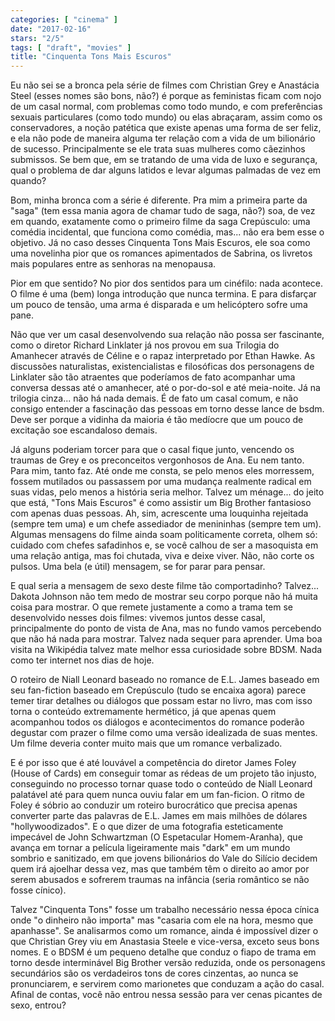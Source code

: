 ```yaml
---
categories: [ "cinema" ]
date: "2017-02-16"
stars: "2/5"
tags: [ "draft", "movies" ]
title: "Cinquenta Tons Mais Escuros"
---
```

Eu não sei se a bronca pela série de filmes com Christian Grey e
Anastácia Steel (esses nomes são bons, não?) é porque as feministas
ficam com nojo de um casal normal, com problemas como todo mundo, e com
preferências sexuais particulares (como todo mundo) ou elas abraçaram,
assim como os conservadores, a noção patética que existe apenas uma
forma de ser feliz, e ela não pode de maneira alguma ter relação com
a vida de um bilionário de sucesso. Principalmente se ele trata suas
mulheres como cãezinhos submissos. Se bem que, em se tratando de uma
vida de luxo e segurança, qual o problema de dar alguns latidos e levar
algumas palmadas de vez em quando?

Bom, minha bronca com a série é diferente. Pra mim a primeira parte
da "saga" (tem essa mania agora de chamar tudo de saga, não?) soa, de
vez em quando, exatamente como o primeiro filme da saga Crepúsculo:
uma comédia incidental, que funciona como comédia, mas... não era
bem esse o objetivo. Já no caso desses Cinquenta Tons Mais Escuros,
ele soa como uma novelinha pior que os romances apimentados de Sabrina,
os livretos mais populares entre as senhoras na menopausa.

Pior em que sentido? No pior dos sentidos para um cinéfilo: nada
acontece. O filme é uma (bem) longa introdução que nunca termina. E
para disfarçar um pouco de tensão, uma arma é disparada e um
helicóptero sofre uma pane.

Não que ver um casal desenvolvendo sua relação não possa ser
fascinante, como o diretor Richard Linklater já nos provou em sua
Trilogia do Amanhecer através de Céline e o rapaz interpretado por Ethan
Hawke. As discussões naturalistas, existencialistas e filosóficas dos
personagens de Linklater são tão atraentes que poderíamos de fato
acompanhar uma conversa dessas até o amanhecer, até o por-do-sol e
até meia-noite. Já na trilogia cinza... não há nada demais. É de
fato um casal comum, e não consigo entender a fascinação das pessoas
em torno desse lance de bsdm. Deve ser porque a vidinha da maioria é
tão medíocre que um pouco de excitação soe escandaloso demais.

Já alguns poderiam torcer para que o casal fique junto, vencendo os
traumas de Grey e os preconceitos vergonhosos de Ana. Eu nem tanto. Para
mim, tanto faz. Até onde me consta, se pelo menos eles morressem, fossem
mutilados ou passassem por uma mudança realmente radical em suas vidas,
pelo menos a história seria melhor. Talvez um ménage... do jeito que
está, "Tons Mais Escuros" é como assistir um Big Brother fantasioso com
apenas duas pessoas. Ah, sim, acrescente uma louquinha rejeitada (sempre
tem uma) e um chefe assediador de menininhas (sempre tem um). Algumas
mensagens do filme ainda soam politicamente correta, olhem só: cuidado
com chefes safadinhos e, se você calhou de ser a masoquista em uma
relação antiga, mas foi chutada, viva e deixe viver. Não, não corte
os pulsos. Uma bela (e útil) mensagem, se for parar para pensar.

E qual seria a mensagem de sexo deste filme tão
comportadinho? Talvez... Dakota Johnson não tem medo de mostrar seu
corpo porque não há muita coisa para mostrar. O que remete justamente
a como a trama tem se desenvolvido nesses dois filmes: vivemos juntos
desse casal, principalmente do ponto de vista de Ana, mas no fundo
vamos percebendo que não há nada para mostrar. Talvez nada sequer
para aprender. Uma boa visita na Wikipédia talvez mate melhor essa
curiosidade sobre BDSM. Nada como ter internet nos dias de hoje.

O roteiro de Niall Leonard baseado no romance de E.L. James baseado
em seu fan-fiction baseado em Crepúsculo (tudo se encaixa agora)
parece temer tirar detalhes ou diálogos que possam estar no livro,
mas com isso torna o conteúdo extremamente hermético, já que apenas
quem acompanhou todos os diálogos e acontecimentos do romance poderão
degustar com prazer o filme como uma versão idealizada de suas mentes. Um
filme deveria conter muito mais que um romance verbalizado.

E é por isso que é até louvável a competência do diretor James Foley
(House of Cards) em conseguir tomar as rédeas de um projeto tão injusto,
conseguindo no processo tornar quase todo o conteúdo de Niall Leonard
palatável até para quem nunca ouviu falar em um fan-ficion. O ritmo
de Foley é sóbrio ao conduzir um roteiro burocrático que precisa
apenas converter parte das palavras de E.L. James em mais milhões de
dólares "hollywoodizados". E o que dizer de uma fotografia esteticamente
impecável de John Schwartzman (O Espetacular Homem-Aranha), que avança
em tornar a película ligeiramente mais "dark" em um mundo sombrio e
sanitizado, em que jovens bilionários do Vale do Silício decidem quem
irá ajoelhar dessa vez, mas que também têm o direito ao amor por serem
abusados e sofrerem traumas na infância (seria romântico se não fosse
cínico).

Talvez "Cinquenta Tons" fosse um trabalho necessário nessa época cínica
onde "o dinheiro não importa" mas "casaria com ele na hora, mesmo que
apanhasse". Se analisarmos como um romance, ainda é impossível dizer
o que Christian Grey viu em Anastasia Steele e vice-versa, exceto seus
bons nomes. E o BDSM é um pequeno detalhe que conduz o fiapo de trama
em torno desde interminável Big Brother versão reduzida, onde os
personagens secundários são os verdadeiros tons de cores cinzentas,
ao nunca se pronunciarem, e servirem como marionetes que conduzam a
ação do casal. Afinal de contas, você não entrou nessa sessão para
ver cenas picantes de sexo, entrou?

